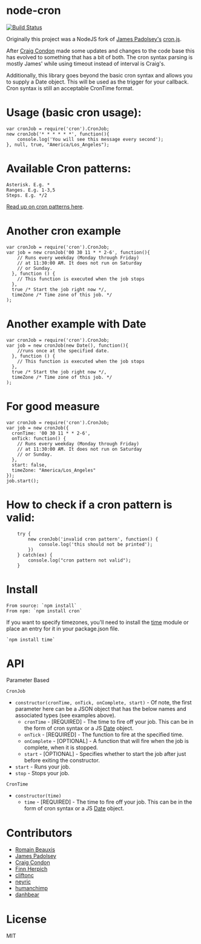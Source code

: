 node-cron
=========

[![Build Status](https://secure.travis-ci.org/ncb000gt/node-cron.png)](http://travis-ci.org/#!/ncb000gt/node-cron) 

Originally this project was a NodeJS fork of [James Padolsey's][jamespadolsey] [cron.js](http://github.com/padolsey/cron.js).

After [Craig Condon][crcn] made some updates and changes to the code base this has evolved to something that has a bit of both. The cron syntax parsing is mostly James' while using timeout instead of interval is Craig's.

Additionally, this library goes beyond the basic cron syntax and allows you to supply a Date object. This will be used as the trigger for your callback. Cron syntax is still an acceptable CronTime format.

Usage (basic cron usage):
==========

    var cronJob = require('cron').CronJob;
    new cronJob('* * * * * *', function(){
        console.log('You will see this message every second');
    }, null, true, "America/Los_Angeles");
    

Available Cron patterns:
==========

    Asterisk. E.g. *
    Ranges. E.g. 1-3,5
    Steps. E.g. */2
    
[Read up on cron patterns here](http://help.sap.com/saphelp_xmii120/helpdata/en/44/89a17188cc6fb5e10000000a155369/content.htm).

Another cron example
==========

    var cronJob = require('cron').CronJob;
    var job = new cronJob('00 30 11 * * 2-6', function(){
        // Runs every weekday (Monday through Friday)
        // at 11:30:00 AM. It does not run on Saturday
        // or Sunday.
      }, function () {
        // This function is executed when the job stops
      }, 
      true /* Start the job right now */,
      timeZone /* Time zone of this job. */
    );

Another example with Date
==========

    var cronJob = require('cron').CronJob;
    var job = new cronJob(new Date(), function(){
        //runs once at the specified date.
      }, function () {
        // This function is executed when the job stops
      }, 
      true /* Start the job right now */,
      timeZone /* Time zone of this job. */
    );

For good measure
==========

    var cronJob = require('cron').CronJob;
    var job = new cronJob({
      cronTime: '00 30 11 * * 2-6',
      onTick: function() {
        // Runs every weekday (Monday through Friday)
        // at 11:30:00 AM. It does not run on Saturday
        // or Sunday.
      },
      start: false,
      timeZone: "America/Los_Angeles"
    });
    job.start();


How to check if a cron pattern is valid:
==========

		try {
			new cronJob('invalid cron pattern', function() {
				console.log('this should not be printed');
			})
		} catch(ex) {
			console.log("cron pattern not valid");
		}


Install
==========

    From source: `npm install`
    From npm: `npm install cron`

If you want to specify timezones, you'll need to install the [time](https://github.com/TooTallNate/node-time) module or place an entry for it in your package.json file.

    `npm install time`


API
==========

Parameter Based

`CronJob`

  * `constructor(cronTime, onTick, onComplete, start)` - Of note, the first parameter here can be a JSON object that has the below names and associated types (see examples above).
    * `cronTime` - [REQUIRED] - The time to fire off your job. This can be in the form of cron syntax or a JS [Date](https://developer.mozilla.org/en/JavaScript/Reference/Global_Objects/Date) object.
    * `onTick` - [REQUIRED] - The function to fire at the specified time.
    * `onComplete` - [OPTIONAL] - A function that will fire when the job is complete, when it is stopped.
    * `start` - [OPTIONAL] - Specifies whether to start the job after just before exiting the constructor.
  * `start` - Runs your job.
  * `stop` - Stops your job.

`CronTime`

  * `constructor(time)`
    * `time` - [REQUIRED] - The time to fire off your job. This can be in the form of cron syntax or a JS [Date](https://developer.mozilla.org/en/JavaScript/Reference/Global_Objects/Date) object.

Contributors
===========

* [Romain Beauxis][toots]
* [James Padolsey][jamespadolsey]
* [Craig Condon][crcn]
* [Finn Herpich][errorprone]
* [cliftonc][cliftonc]
* [neyric][neyric]
* [humanchimp][humanchimp]
* [danhbear][danhbear]

License
==========

MIT


[toots]:http://github.com/toots
[jamespadolsey]:http://github.com/padolsey
[crcn]:http://github.com/crcn
[cliftonc]:http://github.com/cliftonc
[neyric]:http://github.com/neyric
[humanchimp]:http://github.com/humanchimp
[errorprone]:http://github.com/ErrorProne
[danhbear]:http://github.com/danhbear

